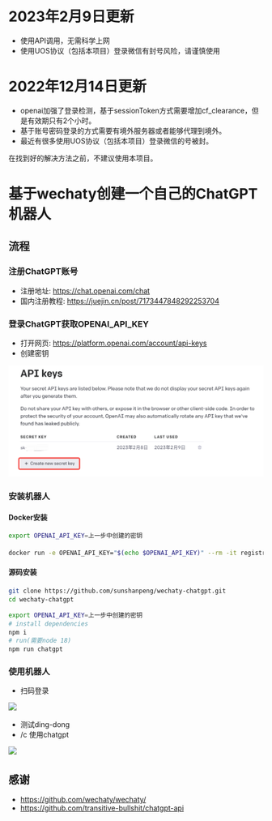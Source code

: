 # 2023年2月9日更新

- 使用API调用，无需科学上网
- 使用UOS协议（包括本项目）登录微信有封号风险，请谨慎使用

# 2022年12月14日更新

- openai加强了登录检测，基于sessionToken方式需要增加cf_clearance，但是有效期只有2个小时。
- 基于账号密码登录的方式需要有境外服务器或者能够代理到境外。
- 最近有很多使用UOS协议（包括本项目）登录微信的号被封。

在找到好的解决方法之前，不建议使用本项目。

# 基于wechaty创建一个自己的ChatGPT机器人

## 流程

### 注册ChatGPT账号

- 注册地址: <https://chat.openai.com/chat>
- 国内注册教程: <https://juejin.cn/post/7173447848292253704>

### 登录ChatGPT获取OPENAI_API_KEY

- 打开网页: <https://platform.openai.com/account/api-keys>
- 创建密钥

<img src="./media/screenshot-20230209-131439.png" width="600"/>

### 安装机器人

#### Docker安装

```bash
export OPENAI_API_KEY=上一步中创建的密钥 

docker run -e OPENAI_API_KEY="$(echo $OPENAI_API_KEY)" --rm -it registry.cn-hangzhou.aliyuncs.com/sunshanpeng/wechaty-chatgpt:0.0.8
```

#### 源码安装

```bash
git clone https://github.com/sunshanpeng/wechaty-chatgpt.git
cd wechaty-chatgpt
```

```bash
export OPENAI_API_KEY=上一步中创建的密钥 
# install dependencies
npm i
# run(需要node 18)
npm run chatgpt
```

### 使用机器人

- 扫码登录

<img src="./media/screenshot-20221207-130656.png" width="600"/>

- 测试ding-dong
- /c 使用chatgpt

<img src="./media/screenshot-20221207-131138.png" width="400"/>

## 感谢

- <https://github.com/wechaty/wechaty/>
- <https://github.com/transitive-bullshit/chatgpt-api>
